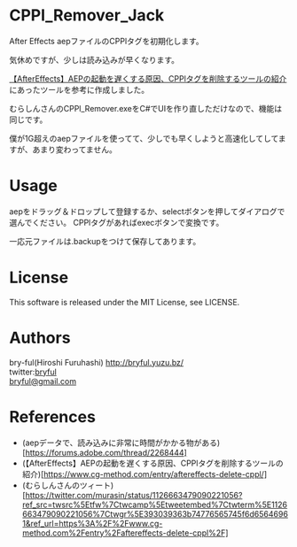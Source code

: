 ﻿# CPPl_Remover_Jack
After Effects aepファイルのCPPlタグを初期化します。   
  
気休めですが、少しは読み込みが早くなります。  
  
[【AfterEffects】AEPの起動を遅くする原因、CPPlタグを削除するツールの紹介](https://www.cg-method.com/entry/aftereffects-delete-cppl/)にあったツールを参考に作成しました。  

むらしんさんのCPPl_Remover.exeをC#でUIを作り直しただけなので、機能は同じです。　　
  
僕が1G超えのaepファイルを使ってて、少しでも早くしようと高速化してしてますが、あまり変わってません。  
  
# Usage
aepをドラッグ＆ドロップして登録するか、selectボタンを押してダイアログで選んでください。
CPPlタグがあればexecボタンで変換です。  
  

一応元ファイルは.backupをつけて保存してあります。  

# License

This software is released under the MIT License, see LICENSE. 

# Authors

bry-ful(Hiroshi Furuhashi) http://bryful.yuzu.bz/  
twitter:[bryful](https://twitter.com/bryful)  
bryful@gmail.com  

# References
 * (aepデータで、読み込みに非常に時間がかかる物がある)[https://forums.adobe.com/thread/2268444]  
 * (【AfterEffects】AEPの起動を遅くする原因、CPPlタグを削除するツールの紹介)[https://www.cg-method.com/entry/aftereffects-delete-cppl/]
 * (むらしんさんのツィート)[https://twitter.com/murasin/status/1126663479090221056?ref_src=twsrc%5Etfw%7Ctwcamp%5Etweetembed%7Ctwterm%5E1126663479090221056%7Ctwgr%5E393039363b74776565745f6d65646961&ref_url=https%3A%2F%2Fwww.cg-method.com%2Fentry%2Faftereffects-delete-cppl%2F]
 
